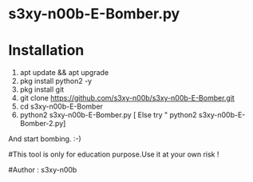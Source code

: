 # s3xy-n00b-E-Bomber.py

# Installation

1. apt update && apt upgrade
2. pkg install python2 -y
3. pkg install git
4. git clone https://github.com/s3xy-n00b/s3xy-n00b-E-Bomber.git
5. cd s3xy-n00b-E-Bomber
6. python2 s3xy-n00b-E-Bomber.py
[ Else try " python2 s3xy-n00b-E-Bomber-2.py]

And start bombing. :-)

#This tool is only for education purpose.Use it at your own risk !

#Author : s3xy-n00b
